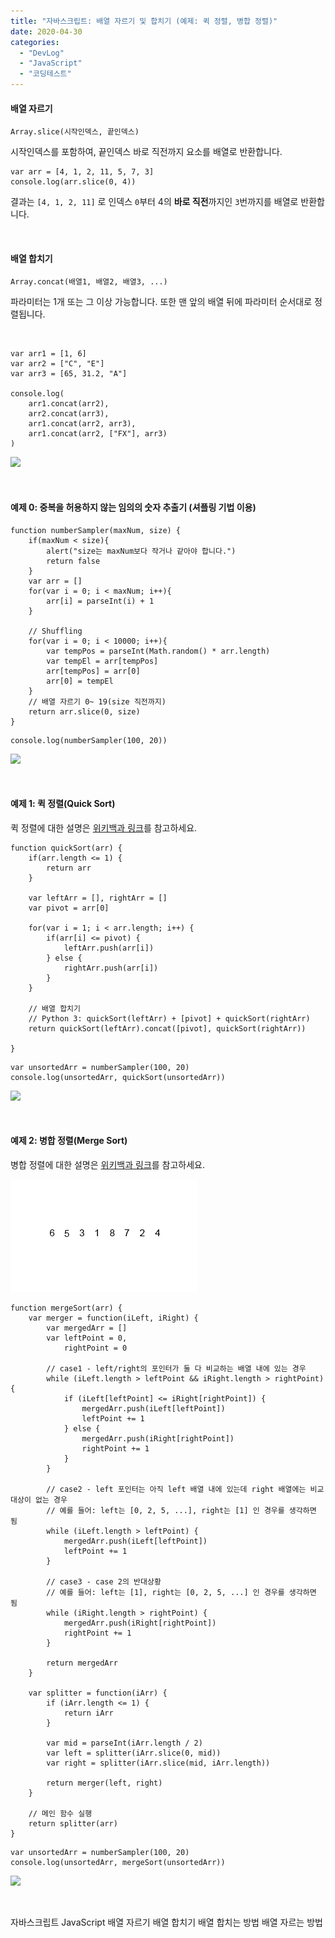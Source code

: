 ```yaml
---
title: "자바스크립트: 배열 자르기 및 합치기 (예제: 퀵 정렬, 병합 정렬)"
date: 2020-04-30
categories: 
  - "DevLog"
  - "JavaScript"
  - "코딩테스트"
---
```


#### **배열 자르기**

```
Array.slice(시작인덱스, 끝인덱스)
```

시작인덱스를 포함하여, 끝인덱스 바로 직전까지 요소를 배열로 반환합니다.

```
var arr = [4, 1, 2, 11, 5, 7, 3]
console.log(arr.slice(0, 4))
```

결과는 `[4, 1, 2, 11]` 로 인덱스 `0`부터 4의 **바로 직전**까지인 `3`번까지를 배열로 반환합니다.

 

#### **배열 합치기**

```
Array.concat(배열1, 배열2, 배열3, ...)
```

파라미터는 1개 또는 그 이상 가능합니다. 또한 맨 앞의 배열 뒤에 파라미터 순서대로 정렬됩니다.

 

```
var arr1 = [1, 6]
var arr2 = ["C", "E"]
var arr3 = [65, 31.2, "A"]

console.log(
    arr1.concat(arr2),
    arr2.concat(arr3),
    arr1.concat(arr2, arr3),
    arr1.concat(arr2, ["FX"], arr3)
)
```

![](./assets/img/wp-content/uploads/2020/04/스크린샷-2020-04-30-오후-3.30.57.png)

 

#### **예제 0: 중복을 허용하지 않는 임의의 숫자 추출기 (셔플링 기법 이용)**

```
function numberSampler(maxNum, size) {
    if(maxNum < size){
        alert("size는 maxNum보다 작거나 같아야 합니다.")
        return false
    }
    var arr = []
    for(var i = 0; i < maxNum; i++){
        arr[i] = parseInt(i) + 1
    }

    // Shuffling
    for(var i = 0; i < 10000; i++){
        var tempPos = parseInt(Math.random() * arr.length)
        var tempEl = arr[tempPos]
        arr[tempPos] = arr[0]
        arr[0] = tempEl
    }
    // 배열 자르기 0~ 19(size 직전까지)
    return arr.slice(0, size)
}
```

```
console.log(numberSampler(100, 20))
```

![](./assets/img/wp-content/uploads/2020/04/스크린샷-2020-04-30-오후-3.34.22.png)

 

#### **예제 1: 퀵 정렬(Quick Sort)**

퀵 정렬에 대한 설명은 [위키백과 링크](https://ko.wikipedia.org/wiki/%ED%80%B5_%EC%A0%95%EB%A0%AC)를 참고하세요.

```
function quickSort(arr) {
    if(arr.length <= 1) {
        return arr
    }
    
    var leftArr = [], rightArr = []
    var pivot = arr[0]
    
    for(var i = 1; i < arr.length; i++) {
        if(arr[i] <= pivot) {
            leftArr.push(arr[i])
        } else {
            rightArr.push(arr[i])
        }
    }
    
    // 배열 합치기
    // Python 3: quickSort(leftArr) + [pivot] + quickSort(rightArr)
    return quickSort(leftArr).concat([pivot], quickSort(rightArr)) 
    
}
```

```
var unsortedArr = numberSampler(100, 20)
console.log(unsortedArr, quickSort(unsortedArr))
```

![](./assets/img/wp-content/uploads/2020/04/스크린샷-2020-04-30-오후-3.38.04.png)

 

#### **예제 2: 병합 정렬(Merge Sort)**

병합 정렬에 대한 설명은 [위키백과 링크](https://ko.wikipedia.org/wiki/%ED%95%A9%EB%B3%91_%EC%A0%95%EB%A0%AC)를 참고하세요.

![](./assets/img/wp-content/uploads/2020/04/Merge-sort-example-300px.gif)

```
function mergeSort(arr) {
    var merger = function(iLeft, iRight) {
        var mergedArr = []
        var leftPoint = 0,
            rightPoint = 0

        // case1 - left/right의 포인터가 둘 다 비교하는 배열 내에 있는 경우
        while (iLeft.length > leftPoint && iRight.length > rightPoint) {
            if (iLeft[leftPoint] <= iRight[rightPoint]) {
                mergedArr.push(iLeft[leftPoint])
                leftPoint += 1
            } else {
                mergedArr.push(iRight[rightPoint])
                rightPoint += 1
            }
        }

        // case2 - left 포인터는 아직 left 배열 내에 있는데 right 배열에는 비교 대상이 없는 경우
        // 예를 들어: left는 [0, 2, 5, ...], right는 [1] 인 경우를 생각하면 됨
        while (iLeft.length > leftPoint) {
            mergedArr.push(iLeft[leftPoint])
            leftPoint += 1
        }

        // case3 - case 2의 반대상황
        // 예를 들어: left는 [1], right는 [0, 2, 5, ...] 인 경우를 생각하면 됨
        while (iRight.length > rightPoint) {
            mergedArr.push(iRight[rightPoint])
            rightPoint += 1
        }

        return mergedArr
    }

    var splitter = function(iArr) {
        if (iArr.length <= 1) {
            return iArr
        }

        var mid = parseInt(iArr.length / 2)
        var left = splitter(iArr.slice(0, mid))
        var right = splitter(iArr.slice(mid, iArr.length))

        return merger(left, right)
    }

    // 메인 함수 실행
    return splitter(arr)
}
```

```
var unsortedArr = numberSampler(100, 20)
console.log(unsortedArr, mergeSort(unsortedArr))
```

![](./assets/img/wp-content/uploads/2020/04/스크린샷-2020-04-30-오후-4.04.35.png)

 

자바스크립트 JavaScript 배열 자르기 배열 합치기 배열 합치는 방법 배열 자르는 방법
